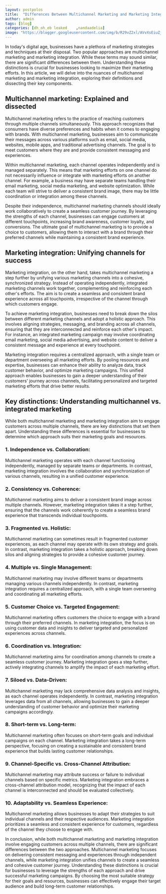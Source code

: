 ```yaml
---
layout: postpolos
title:  "Differences Between Multichannel Marketing and Marketing Integration: Explained"
author: admin
tags: [blog]
categories: [dh_oh_eb leaked	,nandaadelia]
image: "https://blogger.googleusercontent.com/img/b/R29vZ2xl/AVvXsEiuZjUfNNsACMuB3H5nEWgQ1rmLPeOKtrWTM0Omn8iPPcg7jRGDiUnRzUAoQ7W0cQge2sdVrckUNk6lKGFEV44Bx1OE_AiHqVE2z7seFuVs-aTzOIjIFBLUJ-K1iDx22PbjdryMu8bNqMc3odwVCaoQ5pMdYzMJTclHahopyzm2b7Sig428W9r8I7BWk2zg/s1600/20240326_201102.jpg"
---
```




<p>In today's digital age, businesses have a plethora of marketing strategies and techniques at their disposal. Two popular approaches are multichannel marketing and marketing integration. While these terms may sound similar, there are significant differences between them. Understanding these distinctions is crucial for businesses looking to maximize their marketing efforts. In this article, we will delve into the nuances of multichannel marketing and marketing integration, exploring their definitions and dissecting their key components.</p>
<h2>Multichannel marketing: Explained and dissected</h2>
<p>Multichannel marketing refers to the practice of reaching customers through multiple channels simultaneously. This approach recognizes that consumers have diverse preferences and habits when it comes to engaging with brands. With multichannel marketing, businesses aim to communicate their messages across various platforms such as email, social media, websites, mobile apps, and traditional advertising channels. The goal is to meet customers where they are and provide consistent messaging and experiences.</p>
<p>Within multichannel marketing, each channel operates independently and is managed separately. This means that marketing efforts on one channel do not necessarily influence or integrate with marketing efforts on another channel. For example, a business may have separate teams handling their email marketing, social media marketing, and website optimization. While each team will strive to deliver a consistent brand image, there may be little coordination or integration among these channels.</p>
<p>Despite their independence, multichannel marketing channels should ideally work collaboratively to create a seamless customer journey. By leveraging the strengths of each channel, businesses can engage customers at different touchpoints, increasing brand awareness, customer loyalty, and conversions. The ultimate goal of multichannel marketing is to provide a choice to customers, allowing them to interact with a brand through their preferred channels while maintaining a consistent brand experience.</p>
<h2>Marketing integration: Unifying channels for success</h2>
<p>Marketing integration, on the other hand, takes multichannel marketing a step further by unifying various marketing channels into a cohesive, synchronized strategy. Instead of operating independently, integrated marketing channels work together, complementing and reinforcing each other's efforts. The aim is to create a seamless and consistent brand experience across all touchpoints, irrespective of the channel through which customers engage.</p>
<p>To achieve marketing integration, businesses need to break down the silos between different marketing channels and adopt a holistic approach. This involves aligning strategies, messaging, and branding across all channels, ensuring that they are interconnected and reinforce each other's impact. For instance, an integrated marketing campaign may involve coordinating email marketing, social media advertising, and website content to deliver a consistent message and experience at every touchpoint.</p>
<p>Marketing integration requires a centralized approach, with a single team or department overseeing all marketing efforts. By pooling resources and expertise, businesses can enhance their ability to analyze data, track customer behavior, and optimize marketing campaigns. This unified approach enables businesses to gain a deeper understanding of their customers' journey across channels, facilitating personalized and targeted marketing efforts that drive better results.</p>
<h2>Key distinctions: Understanding multichannel vs. integrated marketing</h2>
<p>While both multichannel marketing and marketing integration aim to engage customers across multiple channels, there are key distinctions that set them apart. Understanding these differences is essential for businesses to determine which approach suits their marketing goals and resources.</p>
<h3>1. Independence vs. Collaboration:</h3>
<p>Multichannel marketing operates with each channel functioning independently, managed by separate teams or departments. In contrast, marketing integration involves the collaboration and synchronization of various channels, resulting in a unified customer experience.</p>
<h3>2. Consistency vs. Coherence:</h3>
<p>Multichannel marketing aims to deliver a consistent brand image across multiple channels. However, marketing integration takes it a step further, ensuring that the channels work coherently to create a seamless brand experience that transcends individual touchpoints.</p>
<h3>3. Fragmented vs. Holistic:</h3>
<p>Multichannel marketing can sometimes result in fragmented customer experiences, as each channel may operate with its own strategy and goals. In contrast, marketing integration takes a holistic approach, breaking down silos and aligning strategies to provide a cohesive customer journey.</p>
<h3>4. Multiple vs. Single Management:</h3>
<p>Multichannel marketing may involve different teams or departments managing various channels independently. In contrast, marketing integration requires a centralized approach, with a single team overseeing and coordinating all marketing efforts.</p>
<h3>5. Customer Choice vs. Targeted Engagement:</h3>
<p>Multichannel marketing offers customers the choice to engage with a brand through their preferred channels. In marketing integration, the focus is on using customer data and insights to deliver targeted and personalized experiences across channels.</p>
<h3>6. Coordination vs. Integration:</h3>
<p>Multichannel marketing aims for coordination among channels to create a seamless customer journey. Marketing integration goes a step further, actively integrating channels to amplify the impact of each marketing effort.</p>
<h3>7. Siloed vs. Data-Driven:</h3>
<p>Multichannel marketing may lack comprehensive data analysis and insights, as each channel operates independently. In contrast, marketing integration leverages data from all channels, allowing businesses to gain a deeper understanding of customer behavior and optimize their marketing campaigns accordingly.</p>
<h3>8. Short-term vs. Long-term:</h3>
<p>Multichannel marketing often focuses on short-term goals and individual campaigns on each channel. Marketing integration takes a long-term perspective, focusing on creating a sustainable and consistent brand experience that builds lasting customer relationships.</p>
<h3>9. Channel-Specific vs. Cross-Channel Attribution:</h3>
<p>Multichannel marketing may attribute success or failure to individual channels based on specific metrics. Marketing integration embraces a cross-channel attribution model, recognizing that the impact of each channel is interconnected and should be evaluated collectively.</p>
<h3>10. Adaptability vs. Seamless Experience:</h3>
<p>Multichannel marketing allows businesses to adapt their strategies to suit individual channels and their respective audiences. Marketing integration prioritizes a seamless and consistent experience for customers, regardless of the channel they choose to engage with.</p>
<p>In conclusion, while both multichannel marketing and marketing integration involve engaging customers across multiple channels, there are significant differences between the two approaches. Multichannel marketing focuses on delivering consistent messaging and experiences through independent channels, while marketing integration unifies channels to create a seamless and cohesive customer journey. Understanding these distinctions is crucial for businesses to leverage the strengths of each approach and drive successful marketing campaigns. By choosing the most suitable strategy for their goals and resources, businesses can effectively engage their target audience and build long-term customer relationships.</p>




